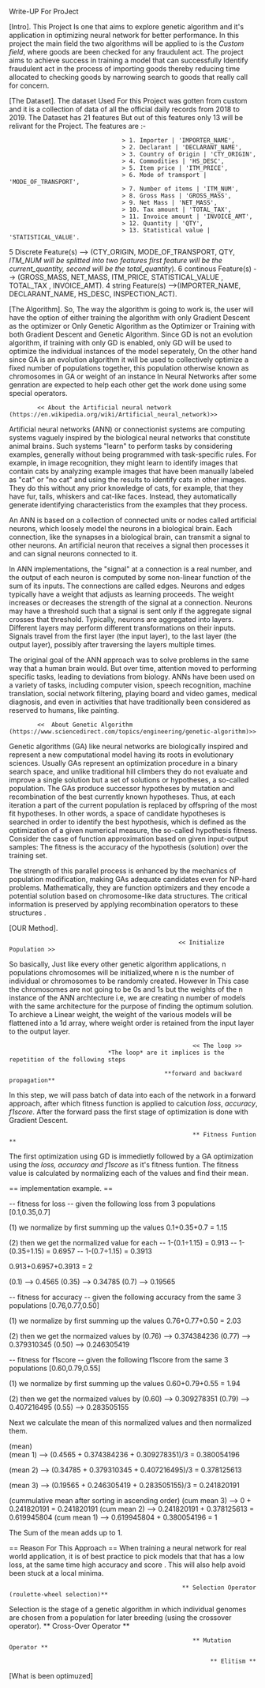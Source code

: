 Write-UP For ProJect

[Intro].
This Project Is one that aims to explore genetic algorithm and it's application in optimizing neural network for better performance. In this project the main field the two algorithms will be applied to is the *Custom field*, where goods are been checked for any fraudulent act. The project aims to achieve success in training a model that can successfully Identify fraudulent act in the process of importing goods thereby reducing time allocated to checking goods by narrowing search to goods that really call for concern. 

[The Dataset].
The dataset Used For this Project was gotten from custom and it is a collection of data of all the official daily records from 2018 to 2019. The Dataset has 21 features But out of this features only 13 will be relivant for the Project. The features are :-

                                    > 1. Importer | 'IMPORTER_NAME',
                                    > 2. Declarant | 'DECLARANT_NAME',
                                    > 3. Country of Origin | 'CTY_ORIGIN',
                                    > 4. Commodities | 'HS_DESC',
                                    > 5. Item price | 'ITM_PRICE',
                                    > 6. Mode of tramsport | 'MODE_OF_TRANSPORT',
                                    > 7. Number of items | 'ITM_NUM',
                                    > 8. Gross Mass | 'GROSS_MASS',
                                    > 9. Net Mass | 'NET_MASS',
                                    > 10. Tax amount | 'TOTAL_TAX',
                                    > 11. Invoice amount | 'INVOICE_AMT',
                                    > 12. Quantity | 'QTY',
                                    > 13. Statistical value | 'STATISTICAL_VALUE'.

5 Discrete Feature(s) --> (CTY_ORIGIN, MODE_OF_TRANSPORT, QTY, *ITM_NUM will be splitted into two features first  feature will be the current_quantity, second will be the total_quantity*). 6 continous Feature(s) --> (GROSS_MASS, NET_MASS, ITM_PRICE, STATISTICAL_VALUE	, TOTAL_TAX	, INVOICE_AMT). 4 string Feature(s) -->(IMPORTER_NAME, DECLARANT_NAME, HS_DESC, INSPECTION_ACT).




[The Algorithm].
So, The way the algorithm is going to work is, the user will have the option of either training the algorithm with only Gradient Descent as the optimizer or Only Genetic Algorithm as the Optimizer or Training with both Gradient Descent and Genetic Algorithm. Since GD is not an evolution algorithm, if training with only GD is enabled, only GD will be used to optimize the individual instances of the model seperately, On the other hand since GA is an evolution algorithm it will be used to collectively optimize a fixed number of populations together, this population otherwise known as chromosomes in GA or weight of an instance In Neural Networks after some genration are expected to help each other get the work done using some special operators.


            << About the Artificial neural network (https://en.wikipedia.org/wiki/Artificial_neural_network)>>
Artificial neural networks (ANN) or connectionist systems are computing systems vaguely inspired by the biological neural networks that constitute animal brains. Such systems "learn" to perform tasks by considering examples, generally without being programmed with task-specific rules. For example, in image recognition, they might learn to identify images that contain cats by analyzing example images that have been manually labeled as "cat" or "no cat" and using the results to identify cats in other images. They do this without any prior knowledge of cats, for example, that they have fur, tails, whiskers and cat-like faces. Instead, they automatically generate identifying characteristics from the examples that they process.

An ANN is based on a collection of connected units or nodes called artificial neurons, which loosely model the neurons in a biological brain. Each connection, like the synapses in a biological brain, can transmit a signal to other neurons. An artificial neuron that receives a signal then processes it and can signal neurons connected to it.

In ANN implementations, the "signal" at a connection is a real number, and the output of each neuron is computed by some non-linear function of the sum of its inputs. The connections are called edges. Neurons and edges typically have a weight that adjusts as learning proceeds. The weight increases or decreases the strength of the signal at a connection. Neurons may have a threshold such that a signal is sent only if the aggregate signal crosses that threshold. Typically, neurons are aggregated into layers. Different layers may perform different transformations on their inputs. Signals travel from the first layer (the input layer), to the last layer (the output layer), possibly after traversing the layers multiple times.

The original goal of the ANN approach was to solve problems in the same way that a human brain would. But over time, attention moved to performing specific tasks, leading to deviations from biology. ANNs have been used on a variety of tasks, including computer vision, speech recognition, machine translation, social network filtering, playing board and video games, medical diagnosis, and even in activities that have traditionally been considered as reserved to humans, like painting.


            <<  About Genetic Algorithm (https://www.sciencedirect.com/topics/engineering/genetic-algorithm)>>
Genetic algorithms (GA) like neural networks are biologically inspired and represent a new computational model having its roots in evolutionary sciences. Usually GAs represent an optimization procedure in a binary search space, and unlike traditional hill climbers they do not evaluate and improve a single solution but a set of solutions or hypotheses, a so-called population. The GAs produce successor hypotheses by mutation and recombination of the best currently known hypotheses. Thus, at each iteration a part of the current population is replaced by offspring of the most fit hypotheses. In other words, a space of candidate hypotheses is searched in order to identify the best hypothesis, which is defined as the optimization of a given numerical measure, the so-called hypothesis fitness. Consider the case of function approximation based on given input-output samples: The fitness is the accuracy of the hypothesis (solution) over the training set.

The strength of this parallel process is enhanced by the mechanics of population modification, making GAs adequate candidates even for NP-hard problems. Mathematically, they are function optimizers and they encode a potential solution based on chromosome-like data structures. The critical information is preserved by applying recombination operators to these structures .


[OUR Method].

                                                    << Initialize Population >>

So basically, Just like every other genetic algorithm applications, n populations chromosomes will be initialized,where n is the number of individual or chromosomes to be randomly created. However In This case the chromosomes are not going to be 0s and 1s but the weights of the n instance of the ANN archtecture i.e, we are creating n number of models with the same architecture for the purpose of finding the optimum solution. To archieve a Linear weight, the weight of the various models will be flattened into a 1d array, where weight order is retained from the input layer to the output layer.

                                                        << The loop >>
                                *The loop* are it implices is the repetition of the following steps

                                                **forward and backward propagation**
In this step, we will pass batch of data into each of the network in a forward approach, after which fitness function is applied to calcution *loss*, *accuracy*, *f1score*. After the forward pass the first stage of optimization is done with Gradient Descent. 


                                                        ** Fitness Funtion **
The first optimization using GD is immedietly followed by a GA optimization using the *loss, accuracy and f1score* as it's fitness funtion. The fitness value is calculated by normalizing each of the values and find their mean.

== implementation example. ==

-- fitness for loss --
given the following loss from 3 populations [0.1,0.35,0.7]

(1) we normalize by first summing up the values
0.1+0.35+0.7 = 1.15

(2) then we get the normalized value for each
 -- 1-(0.1÷1.15) = 0.913
 -- 1-(0.35÷1.15) = 0.6957
 -- 1-(0.7÷1.15) = 0.3913

0.913+0.6957+0.3913 = 2

(0.1) --> 0.4565
(0.35) --> 0.34785
(0.7)  --> 0.19565  


-- fitness for accuracy --
given the following accuracy from the same 3 populations [0.76,0.77,0.50] 

(1) we normalize by first summing up the values
0.76+0.77+0.50 = 2.03

(2) then we get the normaized values by 
(0.76) --> 0.374384236
(0.77) --> 0.379310345
(0.50) --> 0.246305419

-- fitness for f1score --
given the following f1score from the same 3 populations [0.60,0.79,0.55] 

(1) we normalize by first summing up the values
0.60+0.79+0.55 = 1.94

(2) then we get the normaized values by 
(0.60) --> 0.309278351
(0.79) --> 0.407216495
(0.55) --> 0.283505155

Next we calculate the mean of this normalized values and then normalized them.

(mean)                                 
(mean 1) --> (0.4565 + 0.374384236 + 0.309278351)/3 = 0.380054196

(mean 2) --> (0.34785 + 0.379310345 + 0.407216495)/3 = 0.378125613

(mean 3) --> (0.19565 + 0.246305419 + 0.283505155)/3 = 0.241820191

(cummulative mean after sorting in ascending order)
(cum mean 3) --> 0 + 0.241820191 = 0.241820191
(cum mean 2) --> 0.241820191 + 0.378125613 = 0.619945804
(cum mean 1) --> 0.619945804 + 0.380054196 = 1


The Sum of the mean adds up to 1.

== Reason For This Approach ==
When training a neural network for real world application, it is of best practice to pick models that that has a low loss, at the same time high accuracy and score . This will also help avoid been stuck at a local minima. 


                                                     ** Selection Operator (roulette-wheel selection)**
Selection is the stage of a genetic algorithm in which individual genomes are chosen from a population for later breeding (using the crossover operator).
                                                        ** Cross-Over Operator **

                                                        ** Mutation Operator **

                                                             ** Elitism **

[What is been optimuzed]


